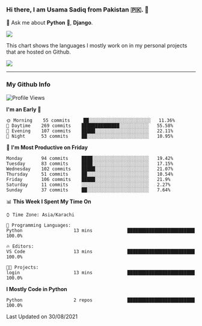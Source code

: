 ### Hi there, I am Usama Sadiq from Pakistan 🇵🇰. 👋

💬 Ask me about **Python** 🐍, **Django**. <!-- , Testing, Docker, Jenkins Automation, -->

<!--  
🗣 I love to talk about
  - Automating day-to-day stuff using Python
  - **Urdu Literature** 📚, **Anime** 💻, **Manga** 📜, **Light Novels** 📜, **Comics** 📱.  
-->

<img align="center" src="https://github-readme-stats.vercel.app/api?username=UsamaSadiq&custom_title=My Stats&show_icons=true&theme=dark&count_private=true&include_all_commits=true" />

This chart shows the languages I mostly work on in my personal projects that are hosted on Github.

<img align="center" src="https://github-readme-stats.vercel.app/api/top-langs/?username=UsamaSadiq&langs_count=10&layout=compact" />

--- 
### My Github Info
<!--START_SECTION:waka-->
![Profile Views](http://img.shields.io/badge/Profile%20Views-9-blue)

**I'm an Early 🐤** 

```text
🌞 Morning    55 commits     ██░░░░░░░░░░░░░░░░░░░░░░░   11.36% 
🌆 Daytime    269 commits    ██████████████░░░░░░░░░░░   55.58% 
🌃 Evening    107 commits    █████░░░░░░░░░░░░░░░░░░░░   22.11% 
🌙 Night      53 commits     ██░░░░░░░░░░░░░░░░░░░░░░░   10.95%

```
📅 **I'm Most Productive on Friday** 

```text
Monday       94 commits     ████░░░░░░░░░░░░░░░░░░░░░   19.42% 
Tuesday      83 commits     ████░░░░░░░░░░░░░░░░░░░░░   17.15% 
Wednesday    102 commits    █████░░░░░░░░░░░░░░░░░░░░   21.07% 
Thursday     51 commits     ██░░░░░░░░░░░░░░░░░░░░░░░   10.54% 
Friday       106 commits    █████░░░░░░░░░░░░░░░░░░░░   21.9% 
Saturday     11 commits     ░░░░░░░░░░░░░░░░░░░░░░░░░   2.27% 
Sunday       37 commits     ██░░░░░░░░░░░░░░░░░░░░░░░   7.64%

```


📊 **This Week I Spent My Time On** 

```text
⌚︎ Time Zone: Asia/Karachi

💬 Programming Languages: 
Python                   13 mins             █████████████████████████   100.0%

🔥 Editors: 
VS Code                  13 mins             █████████████████████████   100.0%

🐱‍💻 Projects: 
login                    13 mins             █████████████████████████   100.0%

```

**I Mostly Code in Python** 

```text
Python                   2 repos             █████████████████████████   100.0%

```



 Last Updated on 30/08/2021
<!--END_SECTION:waka-->
<!--
**UsamaSadiq/UsamaSadiq** is a ✨ _special_ ✨ repository because its `README.md` (this file) appears on your GitHub profile.

Here are some ideas to get you started:

- 🔭 I’m currently working on ...
- 🌱 I’m currently learning ...
- 👯 I’m looking to collaborate on ...
- 🤔 I’m looking for help with ...
- 📫 How to reach me: ...
- 😄 Pronouns: ...
- ⚡ Fun fact: ...
-->
